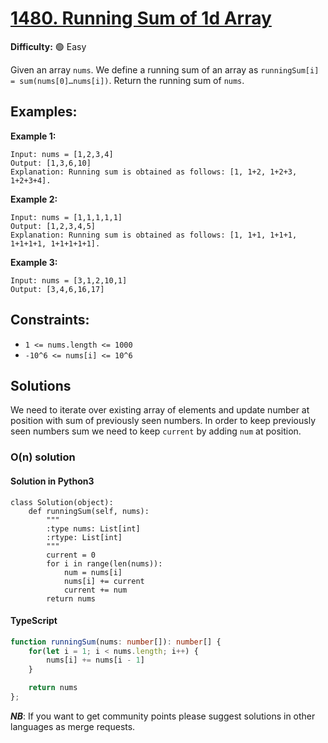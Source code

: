 # [1480. Running Sum of 1d Array](https://leetcode.com/problems/running-sum-of-1d-array/)

**Difficulty:** :green_circle: Easy

Given an array `nums`. We define a running sum of an array as `runningSum[i] = sum(nums[0]…nums[i])`.
Return the running sum of `nums`.

## Examples:

**Example 1:**

```text
Input: nums = [1,2,3,4]
Output: [1,3,6,10]
Explanation: Running sum is obtained as follows: [1, 1+2, 1+2+3, 1+2+3+4].
```

**Example 2:**

```text
Input: nums = [1,1,1,1,1]
Output: [1,2,3,4,5]
Explanation: Running sum is obtained as follows: [1, 1+1, 1+1+1, 1+1+1+1, 1+1+1+1+1].
```

**Example 3:**

```text
Input: nums = [3,1,2,10,1]
Output: [3,4,6,16,17]
```

## Constraints:

- `1 <= nums.length <= 1000` 
- `-10^6 <= nums[i] <= 10^6`


## Solutions

We need to iterate over existing array of elements and update number at position with
sum of previously seen numbers. In order to keep previously seen numbers sum we need to
keep `current` by adding `num` at position. 

### O(n) solution

#### Solution in Python3
```python3
class Solution(object):
    def runningSum(self, nums):
        """
        :type nums: List[int]
        :rtype: List[int]
        """
        current = 0
        for i in range(len(nums)):
            num = nums[i]
            nums[i] += current
            current += num
        return nums
```
#### TypeScript
```typescript
function runningSum(nums: number[]): number[] {
    for(let i = 1; i < nums.length; i++) {
        nums[i] += nums[i - 1]
    }

    return nums
};
```

***NB***: If you want to get community points please suggest solutions in other languages as merge requests.
